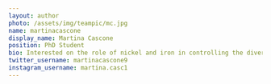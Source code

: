 ```yaml
---
layout: author
photo: /assets/img/teampic/mc.jpg
name: martinacascone
display_name: Martina Cascone
position: PhD Student
bio: Interested on the role of nickel and iron in controlling the diversity and distribution of hydrogenases
twitter_username: martinacascone9
instagram_username: martina.casc1
---
```

